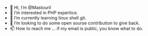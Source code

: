 - 👋 Hi, I’m @Mastouril
- 👀 I’m interested in PHP expertice.
- 🌱 I’m currently learning linux shell git.
- 💞️ I’m looking to do some open sourse contribution to give back.
- 📫 How to reach me ... if my email is public, you know what to do.

<!---
Mastouril/Mastouril is a ✨ special ✨ repository because its `README.md` (this file) appears on your GitHub profile.
You can click the Preview link to take a look at your changes.
--->
